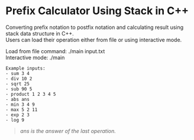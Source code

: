 # Prefix Calculator Using Stack in C++
Converting prefix notation to postfix notation and calculating result using stack data structure in C++.<br>Users can load their operation either from file or using interactive mode.

Load from file command: ./main input.txt<br>
Interactive mode: ./main
```
Example inputs:
- sum 3 4
- div 10 2
- sqrt 25
- sub 90 5
- product 1 2 3 4 5
- abs ans
- min 3 4 9
- max 5 2 11
- exp 2 3
- log 9
```
> *ans is the answer of the last operation.*
